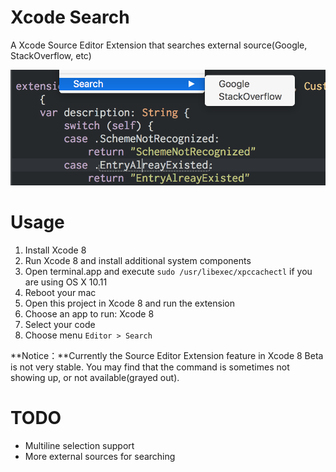 Xcode Search
============

A Xcode Source Editor Extension that searches external source(Google, StackOverflow, etc)

![screenshot](./screenshot.png)

Usage
=====

1. Install Xcode 8
2. Run Xcode 8 and install additional system components
3. Open terminal.app and execute `sudo /usr/libexec/xpccachectl` if you are using OS X 10.11
4. Reboot your mac
5. Open this project in Xcode 8 and run the extension
6. Choose an app to run: Xcode 8
7. Select your code
8. Choose menu `Editor > Search`

**Notice：**Currently the Source Editor Extension feature in Xcode 8 Beta is not very stable. You may find that the command is sometimes not showing up, or not available(grayed out).

TODO
====

* Multiline selection support
* More external sources for searching